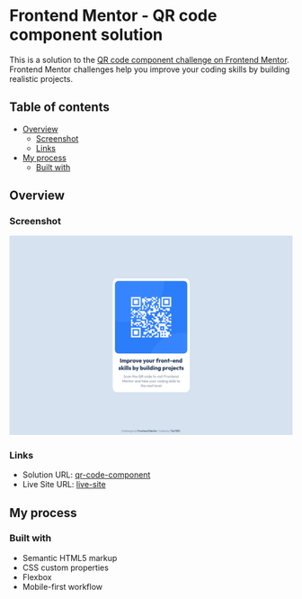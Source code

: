 # Frontend Mentor - QR code component solution

This is a solution to the [QR code component challenge on Frontend Mentor](https://www.frontendmentor.io/challenges/qr-code-component-iux_sIO_H). Frontend Mentor challenges help you improve your coding skills by building realistic projects.

## Table of contents

- [Overview](#overview)
  - [Screenshot](#screenshot)
  - [Links](#links)
- [My process](#my-process)
  - [Built with](#built-with)

## Overview

### Screenshot

![](./screenshot.png)

### Links

- Solution URL: [qr-code-component](https://github.com/TheTBO/qr-code-component)
- Live Site URL: [live-site](https://thetbo.github.io/qr-code-component/)

## My process

### Built with

- Semantic HTML5 markup
- CSS custom properties
- Flexbox
- Mobile-first workflow
